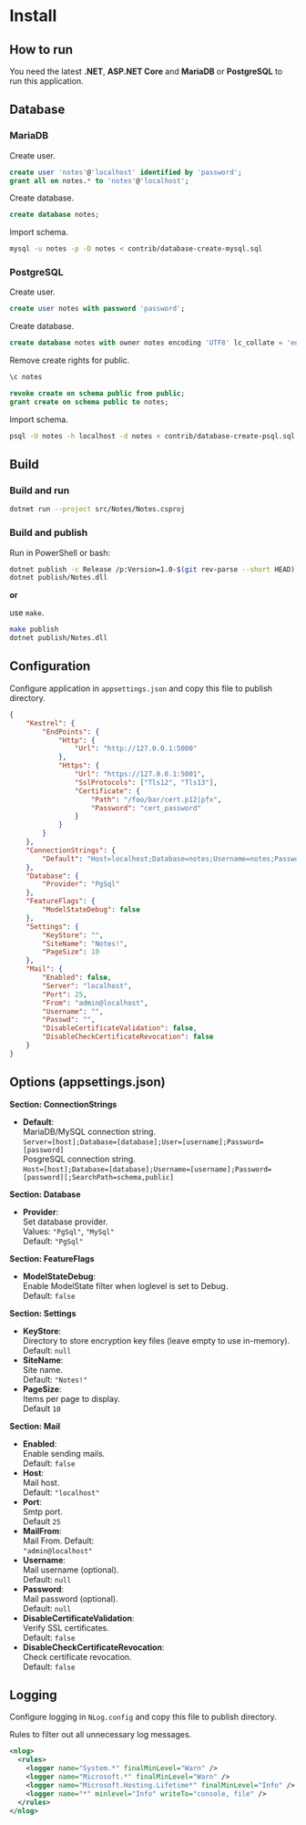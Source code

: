 # Install

## How to run

You need the latest **.NET**, **ASP.NET Core** and **MariaDB** or **PostgreSQL** to run this application.

## Database

### MariaDB

Create user.

```sql
create user 'notes'@'localhost' identified by 'password';
grant all on notes.* to 'notes'@'localhost';
```

Create database.

```sql
create database notes;
```

Import schema.

```sh
mysql -u notes -p -D notes < contrib/database-create-mysql.sql
```

### PostgreSQL

Create user.

```sql
create user notes with password 'password';
```

Create database.

```sql
create database notes with owner notes encoding 'UTF8' lc_collate = 'en_US.UTF-8' lc_ctype = 'en_US.UTF-8' template template0;
```

Remove create rights for public.

```sql
\c notes

revoke create on schema public from public; 
grant create on schema public to notes;
```

Import schema.

```sh
psql -U notes -h localhost -d notes < contrib/database-create-psql.sql 
```

## Build

### Build and run

```sh
dotnet run --project src/Notes/Notes.csproj
```

### Build and publish

Run in PowerShell or bash:

```sh
dotnet publish -c Release /p:Version=1.0-$(git rev-parse --short HEAD) -o publish src/Notes
dotnet publish/Notes.dll
```

**or**

use `make`.

```sh
make publish
dotnet publish/Notes.dll
```

## Configuration

Configure application in `appsettings.json` and copy this file to publish directory.

```json
{
    "Kestrel": {
        "EndPoints": {
            "Http": {
                "Url": "http://127.0.0.1:5000"
            },
            "Https": {
                "Url": "https://127.0.0.1:5001",
                "SslProtocols": ["Tls12", "Tls13"],
                "Certificate": {
                    "Path": "/foo/bar/cert.p12|pfx",
                    "Password": "cert_password"
                }
            }
        }
    },
    "ConnectionStrings": {
        "Default": "Host=localhost;Database=notes;Username=notes;Password=notes"
    },
    "Database": {
        "Provider": "PgSql"
    },
    "FeatureFlags": {
        "ModelStateDebug": false
    },
    "Settings": {
        "KeyStore": "",
        "SiteName": "Notes!",
        "PageSize": 10
    },
    "Mail": {
        "Enabled": false,
        "Server": "localhost",
        "Port": 25,
        "From": "admin@localhost",
        "Username": "",
        "Passwd": "",
        "DisableCertificateValidation": false,
        "DisableCheckCertificateRevocation": false
    }
}
```

## Options (appsettings.json)

**Section: ConnectionStrings**

* **Default**:  
MariaDB/MySQL connection string.  
`Server=[host];Database=[database];User=[username];Password=[password]`  
PosgreSQL connection string.  
`Host=[host];Database=[database];Username=[username];Password=[password][;SearchPath=schema,public]`

**Section: Database**

* **Provider**:  
Set database provider.  
Values: `"PgSql"`, `"MySql"`  
Default: `"PgSql"`

**Section: FeatureFlags**

* **ModelStateDebug**:  
Enable ModelState filter when loglevel is set to Debug.  
Default: `false`

**Section: Settings**

* **KeyStore**:  
Directory to store encryption key files (leave empty to use in-memory).  
Default: `null`
* **SiteName**:  
Site name.  
Default: `"Notes!"`
* **PageSize**:  
Items per page to display.  
Default `10`

**Section: Mail**
* **Enabled**:  
Enable sending mails.  
Default: `false`
* **Host**:  
Mail host.  
Default: `"localhost"`
* **Port**:  
Smtp port.  
Default `25`
* **MailFrom**:  
Mail From. Default:  
`"admin@localhost"`
* **Username**:  
Mail username (optional).  
Default: `null`
* **Password**:  
Mail password (optional).  
Default: `null`
* **DisableCertificateValidation**:  
Verify SSL certificates.  
Default: `false`
* **DisableCheckCertificateRevocation**:  
Check certificate revocation.  
Default: `false`

## Logging

Configure logging in `NLog.config` and copy this file to publish directory. 

Rules to filter out all unnecessary log messages.

```xml
<nlog>
  <rules>
    <logger name="System.*" finalMinLevel="Warn" />
    <logger name="Microsoft.*" finalMinLevel="Warn" />
    <logger name="Microsoft.Hosting.Lifetime*" finalMinLevel="Info" />
    <logger name="*" minlevel="Info" writeTo="console, file" />
  </rules>
</nlog>
```